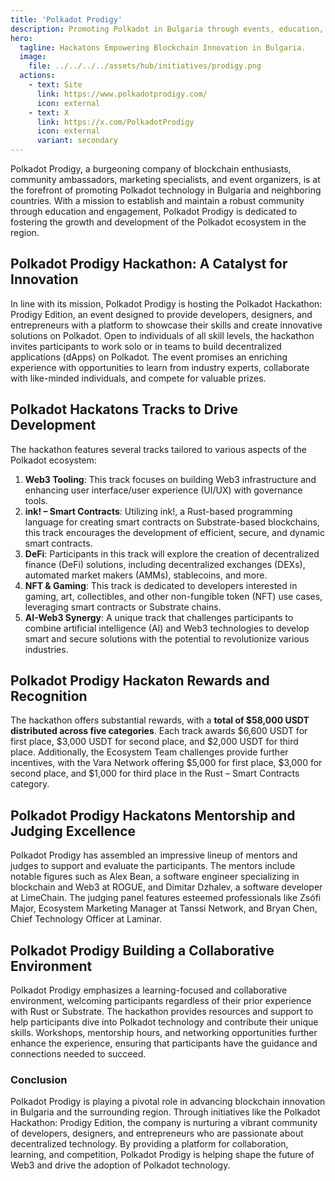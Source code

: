```yaml
---
title: 'Polkadot Prodigy'
description: Promoting Polkadot in Bulgaria through events, education, and community-building with a focus on blockchain innovation and collaboration.
hero:
  tagline: Hackatons Empowering Blockchain Innovation in Bulgaria.
  image: 
    file: ../../../../assets/hub/initiatives/prodigy.png
  actions:
    - text: Site
      link: https://www.polkadotprodigy.com/
      icon: external
    - text: X
      link: https://x.com/PolkadotProdigy
      icon: external
      variant: secondary
---
```


Polkadot Prodigy, a burgeoning company of blockchain enthusiasts, community ambassadors, marketing specialists, and event organizers, is at the forefront of promoting Polkadot technology in Bulgaria and neighboring countries. With a mission to establish and maintain a robust community through education and engagement, Polkadot Prodigy is dedicated to fostering the growth and development of the Polkadot ecosystem in the region.

## Polkadot Prodigy Hackathon: A Catalyst for Innovation
In line with its mission, Polkadot Prodigy is hosting the Polkadot Hackathon: Prodigy Edition, an event designed to provide developers, designers, and entrepreneurs with a platform to showcase their skills and create innovative solutions on Polkadot. Open to individuals of all skill levels, the hackathon invites participants to work solo or in teams to build decentralized applications (dApps) on Polkadot. The event promises an enriching experience with opportunities to learn from industry experts, collaborate with like-minded individuals, and compete for valuable prizes.

## Polkadot Hackatons Tracks to Drive Development
The hackathon features several tracks tailored to various aspects of the Polkadot ecosystem:

1. **Web3 Tooling**: This track focuses on building Web3 infrastructure and enhancing user interface/user experience (UI/UX) with governance tools.
2. **ink! – Smart Contracts**: Utilizing ink!, a Rust-based programming language for creating smart contracts on Substrate-based blockchains, this track encourages the development of efficient, secure, and dynamic smart contracts.
3. **DeFi**: Participants in this track will explore the creation of decentralized finance (DeFi) solutions, including decentralized exchanges (DEXs), automated market makers (AMMs), stablecoins, and more.
4. **NFT &amp; Gaming**: This track is dedicated to developers interested in gaming, art, collectibles, and other non-fungible token (NFT) use cases, leveraging smart contracts or Substrate chains.
5. **AI-Web3 Synergy**: A unique track that challenges participants to combine artificial intelligence (AI) and Web3 technologies to develop smart and secure solutions with the potential to revolutionize various industries.

## Polkadot Prodigy Hackaton Rewards and Recognition
The hackathon offers substantial rewards, with a **total of $58,000 USDT distributed across five categories**. Each track awards $6,600 USDT for first place, $3,000 USDT for second place, and $2,000 USDT for third place. Additionally, the Ecosystem Team challenges provide further incentives, with the Vara Network offering $5,000 for first place, $3,000 for second place, and $1,000 for third place in the Rust – Smart Contracts category.

## Polkadot Prodigy Hackatons Mentorship and Judging Excellence
Polkadot Prodigy has assembled an impressive lineup of mentors and judges to support and evaluate the participants. The mentors include notable figures such as Alex Bean, a software engineer specializing in blockchain and Web3 at ROGUE, and Dimitar Dzhalev, a software developer at LimeChain. The judging panel features esteemed professionals like Zsófi Major, Ecosystem Marketing Manager at Tanssi Network, and Bryan Chen, Chief Technology Officer at Laminar.

## Polkadot Prodigy Building a Collaborative Environment
Polkadot Prodigy emphasizes a learning-focused and collaborative environment, welcoming participants regardless of their prior experience with Rust or Substrate. The hackathon provides resources and support to help participants dive into Polkadot technology and contribute their unique skills. Workshops, mentorship hours, and networking opportunities further enhance the experience, ensuring that participants have the guidance and connections needed to succeed.

### Conclusion
Polkadot Prodigy is playing a pivotal role in advancing blockchain innovation in Bulgaria and the surrounding region. Through initiatives like the Polkadot Hackathon: Prodigy Edition, the company is nurturing a vibrant community of developers, designers, and entrepreneurs who are passionate about decentralized technology. By providing a platform for collaboration, learning, and competition, Polkadot Prodigy is helping shape the future of Web3 and drive the adoption of Polkadot technology.
